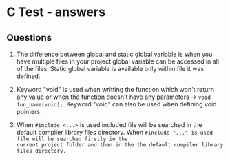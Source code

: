 # C Test  - answers
## Questions
1. The difference between global and static global variable is when you have multiple files in your project global variable can be accessed in all of the files. Static global variable is available only within file it was defined.

2. Keyword "void" is used when writting the function which won't return any value or when the function doesn't have any parameters -> <code>void fun_name(void);</code>. Keyword "void" can also be used when defining void pointers.

3. When <code>#include <...></code> is used included file will be searched in the default compiler library files directory. When <code>#include "..." is used file will be searched firstly in the current project folder and then in the the default compiler library files directory.
